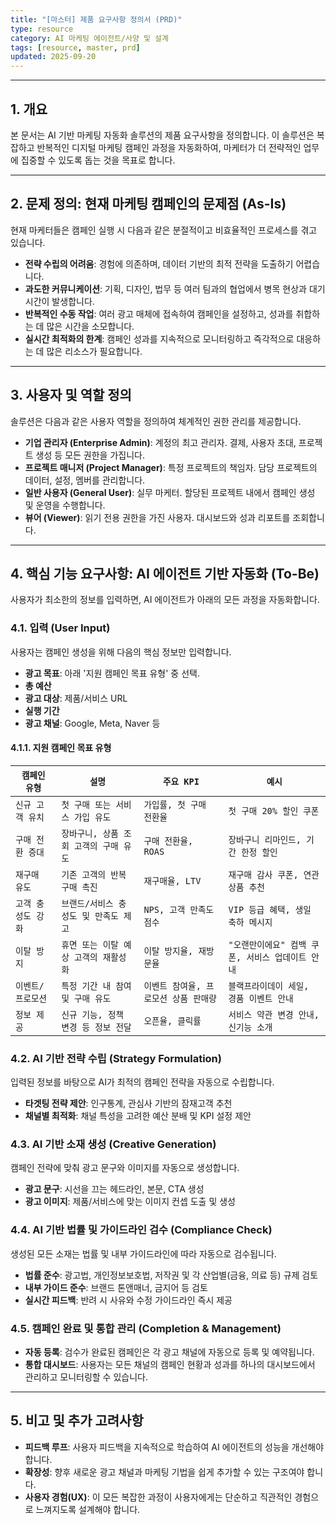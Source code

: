 ```yaml
---
title: "[마스터] 제품 요구사항 정의서 (PRD)"
type: resource
category: AI 마케팅 에이전트/사양 및 설계
tags: [resource, master, prd]
updated: 2025-09-20
---
```



---

## 1. 개요

본 문서는 AI 기반 마케팅 자동화 솔루션의 제품 요구사항을 정의합니다. 이 솔루션은 복잡하고 반복적인 디지털 마케팅 캠페인 과정을 자동화하여, 마케터가 더 전략적인 업무에 집중할 수 있도록 돕는 것을 목표로 합니다.

---

## 2. 문제 정의: 현재 마케팅 캠페인의 문제점 (As-Is)

현재 마케터들은 캠페인 실행 시 다음과 같은 분절적이고 비효율적인 프로세스를 겪고 있습니다.

- **전략 수립의 어려움**: 경험에 의존하며, 데이터 기반의 최적 전략을 도출하기 어렵습니다.
- **과도한 커뮤니케이션**: 기획, 디자인, 법무 등 여러 팀과의 협업에서 병목 현상과 대기 시간이 발생합니다.
- **반복적인 수동 작업**: 여러 광고 매체에 접속하여 캠페인을 설정하고, 성과를 취합하는 데 많은 시간을 소모합니다.
- **실시간 최적화의 한계**: 캠페인 성과를 지속적으로 모니터링하고 즉각적으로 대응하는 데 많은 리소스가 필요합니다.

---

## 3. 사용자 및 역할 정의

솔루션은 다음과 같은 사용자 역할을 정의하여 체계적인 권한 관리를 제공합니다.

- **기업 관리자 (Enterprise Admin)**: 계정의 최고 관리자. 결제, 사용자 초대, 프로젝트 생성 등 모든 권한을 가집니다.
- **프로젝트 매니저 (Project Manager)**: 특정 프로젝트의 책임자. 담당 프로젝트의 데이터, 설정, 멤버를 관리합니다.
- **일반 사용자 (General User)**: 실무 마케터. 할당된 프로젝트 내에서 캠페인 생성 및 운영을 수행합니다.
- **뷰어 (Viewer)**: 읽기 전용 권한을 가진 사용자. 대시보드와 성과 리포트를 조회합니다.

---

## 4. 핵심 기능 요구사항: AI 에이전트 기반 자동화 (To-Be)

사용자가 최소한의 정보를 입력하면, AI 에이전트가 아래의 모든 과정을 자동화합니다.

### 4.1. 입력 (User Input)
사용자는 캠페인 생성을 위해 다음의 핵심 정보만 입력합니다.

- **광고 목표**: 아래 '지원 캠페인 목표 유형' 중 선택.
- **총 예산**
- **광고 대상**: 제품/서비스 URL
- **실행 기간**
- **광고 채널**: Google, Meta, Naver 등

#### 4.1.1. 지원 캠페인 목표 유형
| `캠페인 유형` | `설명` | `주요 KPI` | `예시` |
| --- | --- | --- | --- |
| `신규 고객 유치` | `첫 구매 또는 서비스 가입 유도` | `가입률, 첫 구매 전환율` | `첫 구매 20% 할인 쿠폰` |
| `구매 전환 증대` | `장바구니, 상품 조회 고객의 구매 유도` | `구매 전환율, ROAS` | `장바구니 리마인드, 기간 한정 할인` |
| `재구매 유도` | `기존 고객의 반복 구매 촉진` | `재구매율, LTV` | `재구매 감사 쿠폰, 연관 상품 추천` |
| `고객 충성도 강화` | `브랜드/서비스 충성도 및 만족도 제고` | `NPS, 고객 만족도 점수` | `VIP 등급 혜택, 생일 축하 메시지` |
| `이탈 방지` | `휴면 또는 이탈 예상 고객의 재활성화` | `이탈 방지율, 재방문율` | `"오랜만이에요" 컴백 쿠폰, 서비스 업데이트 안내` |
| `이벤트/프로모션` | `특정 기간 내 참여 및 구매 유도` | `이벤트 참여율, 프로모션 상품 판매량` | `블랙프라이데이 세일, 경품 이벤트 안내` |
| `정보 제공` | `신규 기능, 정책 변경 등 정보 전달` | `오픈율, 클릭률` | `서비스 약관 변경 안내, 신기능 소개` |


### 4.2. AI 기반 전략 수립 (Strategy Formulation)
입력된 정보를 바탕으로 AI가 최적의 캠페인 전략을 자동으로 수립합니다.
- **타겟팅 전략 제안**: 인구통계, 관심사 기반의 잠재고객 추천
- **채널별 최적화**: 채널 특성을 고려한 예산 분배 및 KPI 설정 제안

### 4.3. AI 기반 소재 생성 (Creative Generation)
캠페인 전략에 맞춰 광고 문구와 이미지를 자동으로 생성합니다.
- **광고 문구**: 시선을 끄는 헤드라인, 본문, CTA 생성
- **광고 이미지**: 제품/서비스에 맞는 이미지 컨셉 도출 및 생성

### 4.4. AI 기반 법률 및 가이드라인 검수 (Compliance Check)
생성된 모든 소재는 법률 및 내부 가이드라인에 따라 자동으로 검수됩니다.
- **법률 준수**: 광고법, 개인정보보호법, 저작권 및 각 산업별(금융, 의료 등) 규제 검토
- **내부 가이드 준수**: 브랜드 톤앤매너, 금지어 등 검토
- **실시간 피드백**: 반려 시 사유와 수정 가이드라인 즉시 제공

### 4.5. 캠페인 완료 및 통합 관리 (Completion & Management)
- **자동 등록**: 검수가 완료된 캠페인은 각 광고 채널에 자동으로 등록 및 예약됩니다.
- **통합 대시보드**: 사용자는 모든 채널의 캠페인 현황과 성과를 하나의 대시보드에서 관리하고 모니터링할 수 있습니다.

---

## 5. 비고 및 추가 고려사항

- **피드백 루프**: 사용자 피드백을 지속적으로 학습하여 AI 에이전트의 성능을 개선해야 합니다.
- **확장성**: 향후 새로운 광고 채널과 마케팅 기법을 쉽게 추가할 수 있는 구조여야 합니다.
- **사용자 경험(UX)**: 이 모든 복잡한 과정이 사용자에게는 단순하고 직관적인 경험으로 느껴지도록 설계해야 합니다.
